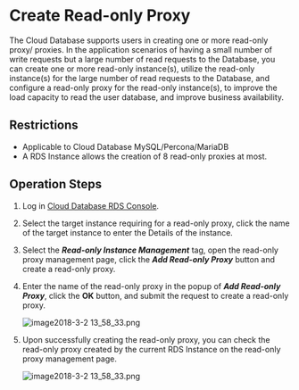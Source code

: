 # Create Read-only Proxy
The Cloud Database supports users in creating one or more read-only proxy/ proxies. In the application scenarios of having a small number of write requests but a large number of read requests to the Database, you can create one or more read-only instance(s), utilize the read-only instance(s) for the large number of read requests to the Database, and configure a read-only proxy for the read-only instance(s), to improve the load capacity to read the user database, and improve business availability.

## Restrictions
* Applicable to Cloud Database MySQL/Percona/MariaDB
* A RDS Instance allows the creation of 8 read-only proxies at most.

## Operation Steps
1. Log in [Cloud Database RDS Console](https://rds-console.jdcloud.com/database).
2. Select the target instance requiring for a read-only proxy, click the name of  the target instance to enter the Details of the instance.
3. Select the ***Read-only Instance Management*** tag, open the read-only proxy management page, click the ***Add Read-only Proxy*** button and create a read-only proxy.
4. Enter the name of the read-only proxy in the popup of ***Add Read-only Proxy***, click the **OK** button, and submit the request to create a read-only proxy.
    
    ![image2018-3-2 13_58_33.png](https://img1.jcloudcs.com/cms/e13a1926-043c-49e1-a94c-c27f1491f3bc20180302140739.png)

5. Upon successfully creating the read-only proxy, you can check the read-only proxy created by the current RDS Instance on the read-only proxy management page.

    ![image2018-3-2 13_58_33.png](https://img1.jcloudcs.com/cms/e13a1926-043c-49e1-a94c-c27f1491f3bc20180302140739.png)
